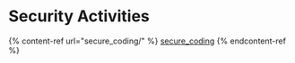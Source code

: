 # Security Activities

{% content-ref url="secure_coding/" %}
[secure\_coding](secure\_coding/)
{% endcontent-ref %}
